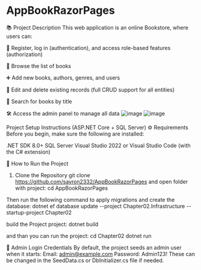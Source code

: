 # AppBookRazorPages
📚 Project Description 
This web application is an online Bookstore, where users can:

🔐 Register, log in (authentication), and access role-based features (authorization)

📖 Browse the list of books

➕ Add new books, authors, genres, and users

📝 Edit and delete existing records (full CRUD support for all entities)

🔎 Search for books by title

🛠 Access the admin panel to manage all data
![image](https://github.com/user-attachments/assets/6a2e3ba5-039b-4701-949b-e0fd85499186)
![image](https://github.com/user-attachments/assets/6aec5d1f-3409-4b9f-8055-7a30242c0ca8)


Project Setup Instructions (ASP.NET Core + SQL Server)
⚙️ Requirements
Before you begin, make sure the following are installed:

.NET SDK 8.0+
SQL Server
Visual Studio 2022 or Visual Studio Code (with the C# extension)

🔧 How to Run the Project
1. Clone the Repository
git clone https://github.com/sayron2332/AppBookRazorPages
and open folder with project: cd AppBookRazorPages


Then run the following command to apply migrations and create the database:
dotnet ef database update --project Chapter02.Infrastructure --startup-project Chapter02

build the Project project:
dotnet build

and than you can run the project:
cd Chapter02
dotnet run

🔑 Admin Login Credentials
By default, the project seeds an admin user when it starts:
Email: admin@example.com
Password: Admin123!
These can be changed in the SeedData.cs or DbInitializer.cs file if needed.

